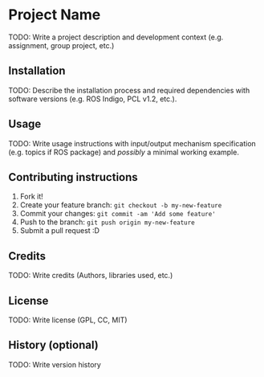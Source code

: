 # Project Name

TODO: Write a project description and development context (e.g. assignment, group project, etc.)

## Installation

TODO: Describe the installation process and required dependencies with software versions (e.g. ROS Indigo, PCL v1.2, etc.).

## Usage

TODO: Write usage instructions with input/output mechanism specification (e.g. topics if ROS package) and *possibly* a minimal working example.

## Contributing instructions

1. Fork it!
2. Create your feature branch: `git checkout -b my-new-feature`
3. Commit your changes: `git commit -am 'Add some feature'`
4. Push to the branch: `git push origin my-new-feature`
5. Submit a pull request :D

## Credits

TODO: Write credits (Authors, libraries used, etc.)

## License

TODO: Write license (GPL, CC, MIT)

## History (optional)

TODO: Write version history
